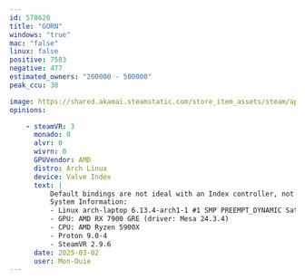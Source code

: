```yaml
---
id: 578620
title: "GORN"
windows: "true"
mac: "false"
linux: false
positive: 7583
negative: 477
estimated_owners: "200000 - 500000"
peak_ccu: 38

image: https://shared.akamai.steamstatic.com/store_item_assets/steam/apps/578620/header.jpg?t=1728690184
opinions:

    - steamVR: 3
      monado: 0
      alvr: 0
      wivrn: 0
      GPUVendor: AMD
      distro: Arch Linux
      device: Valve Index
      text: |
          Default bindings are not ideal with an Index controller, not sure if this is how the game works on Windows as well. Other than that, runs smoothly.
          System Information:
          - Linux arch-laptop 6.13.4-arch1-1 #1 SMP PREEMPT_DYNAMIC Sat, 22 Feb 2025 00:37:05 +0000 x86_64 GNU/Linux
          - GPU: AMD RX 7900 GRE (driver: Mesa 24.3.4)
          - CPU: AMD Ryzen 5900X
          - Proton 9.0-4
          - SteamVR 2.9.6
      date: 2025-03-02
      user: Mon-Ouie
---
```


